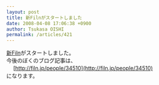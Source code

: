 ```yaml
---
layout: post
title: 新Filnがスタートしました
date: 2008-04-08 17:06:38 +0900
author: Tsukasa OISHI
permalink: /articles/421
---
```



[新Filn](http://filn.jp/)がスタートしました。  
今後のぼくのブログ記事は、  
　 [http://filn.jp/people/34510](http://filn.jp/people/34510)  
になります。  

